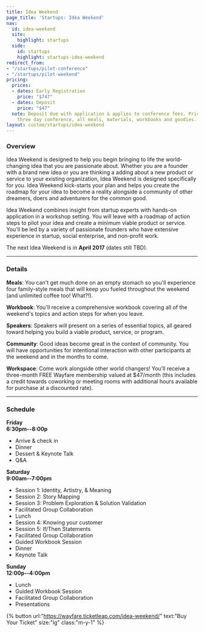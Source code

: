 ```yaml
---
title: Idea Weekend
page_title: 'Startups: Idea Weekend'
nav:
  id: idea-weekend
  site:
    highlight: startups
  side:
    id: startups
    highlight: startups-idea-weekend
redirect_from:
- "/startups/pilot-conference"
- "/startups/pilot-weekend"
pricing:
  prices:
  - dates: Early Registration
    price: "$747"
  - dates: Deposit
    price: "$47"
  note: Deposit due with application & applies to conference fees. Pricing includes
    three day conference, all meals, materials, workbooks and goodies.
layout: custom/startups/idea-weekend
---
```


### Overview

Idea Weekend is designed to help you begin bringing to life the world-changing idea that you are passionate about. Whether you are a founder with a brand new idea or you are thinking a adding about a new product or service to your existing organization, Idea Weekend is designed specifically for you. Idea Weekend kick-starts your plan and helps you create the roadmap for your idea to become a reality alongside a community of other dreamers, doers and adventurers for the common good.

Idea Weekend combines insight from startup experts with hands-on application in a workshop setting. You will leave with a roadmap of action steps to pilot your idea and create a minimum viable product or service. You'll be led by a variety of passionate founders who have extensive experience in startup, social enterprise, and non-profit work.

The next Idea Weekend is in **April 2017** (dates still TBD).

---

### Details

**Meals**: You can't get much done on an empty stomach so you'll experience four family-style meals that will keep you fueled throughout the weekend (and unlimited coffee too! What?!).

**Workbook**: You'll receive a comprehensive workbook covering all of the weekend's topics and action steps for when you leave.

**Speakers**: Speakers will present on a series of essential topics, all geared toward helping you build a viable product, service, or program.

**Community**: Good ideas become great in the context of community. You will have opportunities for intentional interaction with other participants at the weekend and in the months to come.

**Workspace**: Come work alongside other world changers! You’ll receive a three-month FREE Wayfare membership valued at $47/month (this includes a credit towards coworking or meeting rooms with additional hours available for purchase at a discounted rate).

---

### Schedule

**Friday**  
**6:30pm--8:00p**

* Arrive & check in
* Dinner
* Dessert & Keynote Talk
* Q&A

**Saturday**  
**9:00am--7:00pm**

* Session 1: Identity, Artistry, & Meaning
* Session 2: Story Mapping
* Session 3: Problem Exploration & Solution Validation
* Facilitated Group Collaboration
* Lunch
* Session 4: Knowing your customer
* Session 5: If/Then Statements
* Facilitated Group Collaboration
* Guided Workbook Session
* Dinner
* Keynote Talk

**Sunday**  
**12:00p--4:00pm**

* Lunch
* Guided Workbook Session
* Facilitated Group Collaboration
* Presentations

{% button url:"https://wayfare.ticketleap.com/idea-weekend/" text:"Buy Your Ticket" size:"lg" class:"m-y-1" %}
